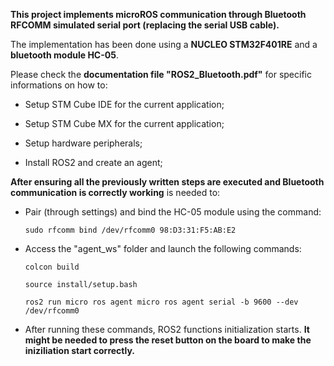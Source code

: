 __This project implements microROS communication through Bluetooth RFCOMM simulated serial port (replacing the serial USB cable).__

The implementation has been done using a __NUCLEO STM32F401RE__ and a __bluetooth module HC-05__.

Please check the __documentation file "ROS2_Bluetooth.pdf"__ for specific informations on how to:

- Setup STM Cube IDE for the current application;

- Setup STM Cube MX for the current application; 

- Setup hardware peripherals;

- Install ROS2 and create an agent;

__After ensuring all the previously written steps are executed and Bluetooth communication is correctly working__ is needed to:

- Pair (through settings) and bind the HC-05 module using the command:

      sudo rfcomm bind /dev/rfcomm0 98:D3:31:F5:AB:E2

- Access the "agent_ws" folder and launch the following commands:

      colcon build

      source install/setup.bash
  
      ros2 run micro ros agent micro ros agent serial -b 9600 --dev /dev/rfcomm0

- After running these commands, ROS2 functions initialization starts. __It might be needed to press the reset button on the board to make the iniziliation start correctly.__
 
